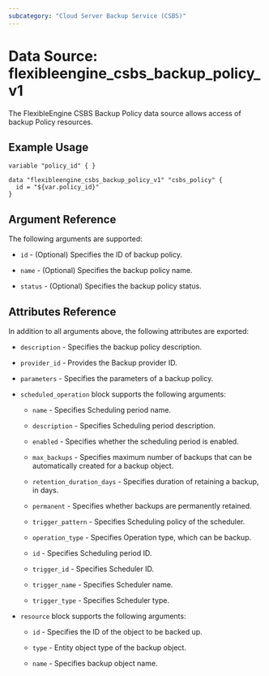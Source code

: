 ```yaml
---
subcategory: "Cloud Server Backup Service (CSBS)"
---
```


# Data Source: flexibleengine_csbs_backup_policy_v1

The FlexibleEngine CSBS Backup Policy data source allows access of backup Policy resources.

## Example Usage


```hcl
variable "policy_id" { }

data "flexibleengine_csbs_backup_policy_v1" "csbs_policy" {
  id = "${var.policy_id}" 
}

```

## Argument Reference
The following arguments are supported:

* `id` - (Optional) Specifies the ID of backup policy.

* `name` - (Optional) Specifies the backup policy name.

* `status` - (Optional) Specifies the backup policy status.

## Attributes Reference

In addition to all arguments above, the following attributes are exported:

* `description` - Specifies the backup policy description.

* `provider_id` - Provides the Backup provider ID.

* `parameters` - Specifies the parameters of a backup policy.

* `scheduled_operation` block supports the following arguments:

    * `name` - Specifies Scheduling period name.
    
    * `description` - Specifies Scheduling period description.

    * `enabled` - Specifies whether the scheduling period is enabled.

    * `max_backups` - Specifies maximum number of backups that can be automatically created for a backup object.

    * `retention_duration_days` - Specifies duration of retaining a backup, in days.

    * `permanent` - Specifies whether backups are permanently retained.

    * `trigger_pattern` - Specifies Scheduling policy of the scheduler.

    * `operation_type` - Specifies Operation type, which can be backup.

    * `id` -  Specifies Scheduling period ID.

    * `trigger_id` -  Specifies Scheduler ID.

    * `trigger_name` -  Specifies Scheduler name.

    * `trigger_type` -  Specifies Scheduler type.

* `resource` block supports the following arguments:

    * `id` - Specifies the ID of the object to be backed up.
    
    * `type` - Entity object type of the backup object. 

    * `name` - Specifies backup object name.